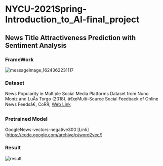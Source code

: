 # NYCU-2021Spring-Introduction_to_AI-final_project


## News Title Attractiveness Prediction with Sentiment Analysis

### FrameWork
![messageImage_1624362231117](https://user-images.githubusercontent.com/55138138/122919034-5c2bea80-d392-11eb-8c99-2a08a8d773f4.jpg)

### Dataset
News Popularity in Multiple Social Media Platforms Dataset
from Nuno Moniz and LuÃ­s Torgo (2018), â€œMulti-Source Social Feedback of Online News Feedsâ€, CoRR, [Web Link](https://archive.ics.uci.edu/ml/datasets/News+Popularity+in+Multiple+Social+Media+Platforms)

### Pretrained Model

GoogleNews-vectors-negative300 [Link] (https://code.google.com/archive/p/word2vec/)

### Result
![result](https://user-images.githubusercontent.com/55138138/122920997-93030000-d394-11eb-9fc2-7729f277ebb3.png)
